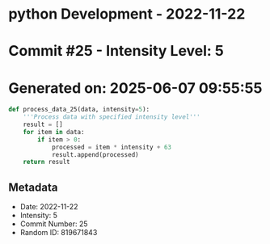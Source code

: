﻿# python Development - 2022-11-22
# Commit #25 - Intensity Level: 5
# Generated on: 2025-06-07 09:55:55
```python
def process_data_25(data, intensity=5):
    '''Process data with specified intensity level'''
    result = []
    for item in data:
        if item > 0:
            processed = item * intensity + 63
            result.append(processed)
    return result
```
## Metadata
- Date: 2022-11-22
- Intensity: 5
- Commit Number: 25
- Random ID: 819671843
